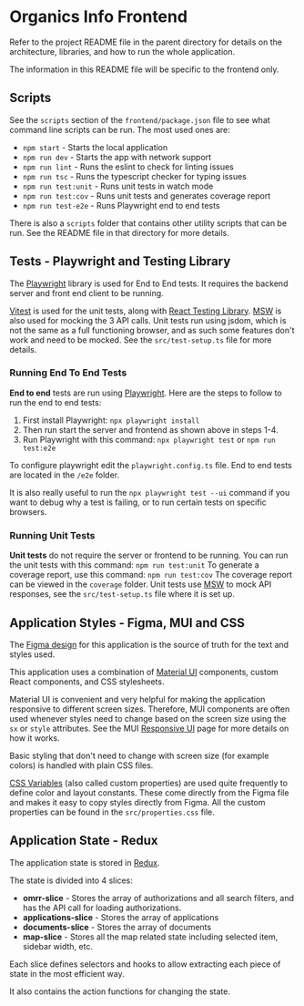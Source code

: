 # Organics Info Frontend

Refer to the project README file in the parent directory for details 
on the architecture, libraries, and how to run the whole application.

The information in this README file will be specific to the frontend only.

## Scripts

See the `scripts` section of the `frontend/package.json` file to see 
what command line scripts can be run. The most used ones are:
- `npm start` - Starts the local application
- `npm run dev` - Starts the app with network support
- `npm run lint` - Runs the eslint to check for linting issues
- `npm run tsc` - Runs the typescript checker for typing issues
- `npm run test:unit` - Runs unit tests in watch mode
- `npm run test:cov` - Runs unit tests and generates coverage report
- `npm run test-e2e` - Runs Playwright end to end tests

There is also a `scripts` folder that contains other utility scripts 
that can be run. See the README file in that directory for more details.

## Tests - Playwright and Testing Library

The [Playwright](https://playwright.dev/) library is used for End to End tests.
It requires the backend server and front end client to be running.

[Vitest](https://vitest.dev/) is used for the unit tests, along with 
[React Testing Library](https://testing-library.com/). 
[MSW](https://mswjs.io/) is also used for mocking the 3 API calls.
Unit tests run using jsdom, which is not the same as a full functioning browser,
and as such some features don't work and need to be mocked.
See the `src/test-setup.ts` file for more details.

### Running End To End Tests

**End to end** tests are run using [Playwright](https://playwright.dev/).
Here are the steps to follow to run the end to end tests:
1. First install Playwright: `npx playwright install`
2. Then run start the server and frontend as shown above in steps 1-4.
3. Run Playwright with this command: `npx playwright test` or `npm run test:e2e`

To configure playwright edit the `playwright.config.ts` file.
End to end tests are located in the `/e2e` folder.

It is also really useful to run the `npx playwright test --ui` command if you
want to debug why a test is failing, or to run certain tests on specific browsers.

### Running Unit Tests

**Unit tests** do not require the server or frontend to be running.
You can run the unit tests with this command: `npm run test:unit`
To generate a coverage report, use this command: `npm run test:cov`
The coverage report can be viewed in the `coverage` folder.
Unit tests use [MSW](https://mswjs.io/) to mock API responses, see the
`src/test-setup.ts` file where it is set up.

## Application Styles - Figma, MUI and CSS

The [Figma design](https://www.figma.com/design/74nNxjyv6JM6hiT1FluULV/OMRR-(ORI)?node-id=675-3797)
for this application is the source of truth for the text and styles used.

This application uses a combination of [Material UI](https://mui.com/) components,
custom React components, and CSS stylesheets.

Material UI is convenient and very helpful for making the application
responsive to different screen sizes. Therefore, MUI components are often
used whenever styles need to change based on the screen size using the
`sx` or `style` attributes. See the MUI 
[Responsive UI](https://mui.com/material-ui/guides/responsive-ui/)
page for more details on how it works.

Basic styling that don't need to change with screen size (for example
colors) is handled with plain CSS files.

[CSS Variables](https://developer.mozilla.org/en-US/docs/Web/CSS/Using_CSS_custom_properties)
(also called custom properties) are used quite frequently to define
color and layout constants. These come directly from the Figma file
and makes it easy to copy styles directly from Figma. 
All the custom properties can be found in the `src/properties.css` file.

## Application State - Redux

The application state is stored in 
[Redux](https://redux.js.org/tutorials/essentials/part-1-overview-concepts).

The state is divided into 4 slices:
- **omrr-slice** - Stores the array of authorizations and all search filters, 
and has the API call for loading authorizations. 
- **applications-slice** - Stores the array of applications
- **documents-slice** - Stores the array of documents
- **map-slice** - Stores all the map related state including selected item, 
sidebar width, etc.

Each slice defines selectors and hooks to allow extracting each piece of state
in the most efficient way.

It also contains the action functions for changing the state.
